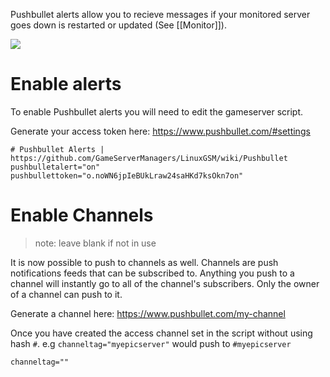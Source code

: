 Pushbullet alerts allow you to recieve messages if your monitored server goes down is restarted or updated (See [[Monitor]]).

![](https://gameservermanagers.com/wp-content/uploads/2016/05/lgsm-pushbullet.png)

# Enable alerts
To enable Pushbullet alerts you will need to edit the gameserver script.

Generate your access token here: https://www.pushbullet.com/#settings

```
# Pushbullet Alerts | https://github.com/GameServerManagers/LinuxGSM/wiki/Pushbullet
pushbulletalert="on"
pushbullettoken="o.noWN6jpIeBUkLraw24saHKd7ksOkn7on"
```
# Enable Channels

> note: leave blank if not in use

It is now possible to push to channels as well. Channels are push notifications feeds that can be subscribed to. Anything you push to a channel will instantly go to all of the channel's subscribers. Only the owner of a channel can push to it.

Generate a channel here: https://www.pushbullet.com/my-channel

Once you have created the access channel set in the script without using hash `#`. 
e.g `channeltag="myepicserver"` would push to `#myepicserver`
```
channeltag=""
```